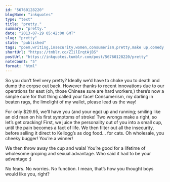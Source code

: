 ```yaml
---
id: "56760128220"
blogName: "inkquotes"
type: "text"
title: "pretty."
summary: "pretty."
date: "2013-07-29 05:42:00 GMT"
slug: "pretty"
state: "published"
tags: "poem,writing,insecurity,women,consumerism,pretty,make up,comedy,funny"
shortUrl: "https://tmblr.co/ZIilErqtAjBS"
postUrl: "https://inkquotes.tumblr.com/post/56760128220/pretty"
noteCount: "5"
format: "html"
---
```


So you don’t feel very pretty? Ideally we’d have to choke you to death and dump the corpse out back. However thanks to recent innovations due to our operations far east (oh, those Chinese sure are hard workers,) there’s now a simple cure for that thing called your face! Consumerism, my darling in beaten rags, the limelight of my wallet, please lead us the way! 

For only $29.95, we’ll have you (and your ego) up and running; smiling like an old man on his first symptoms of stroke! Two wrongs make a right, so let’s get cracking! First, we juice the personality out of you into a small cup, until the pain becomes a fact of life. We then filter out all the insecurity, before selling it direct to Kellogg’s as dog food… for cats. Oh wholesale, you cheeky bugger! You’re a winner! 

We then throw away the cup and wala! You’re good for a lifetime of wholesome groping and sexual advantage. Who said it had to be your advantage ;) 

No fears. No worries. No function. I mean, that’s how you thought boys would like you, right?